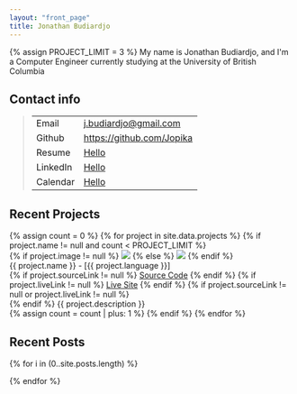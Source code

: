 ```yaml
---
layout: "front_page"
title: Jonathan Budiardjo
---
```

{% assign PROJECT_LIMIT = 3 %}
My name is Jonathan Budiardjo, and I'm a Computer Engineer currently studying at the University of British Columbia

## Contact info
<blockquote class="contactBox">
<table>
    <tr> 
        <td>Email</td>
        <td><a href="mailto:j.budiardjo@gmail.com">j.budiardjo@gmail.com</a></td> 
    </tr>
    <tr>
        <td>Github</td>
        <td><a href="https://github.com/jopika">https://github.com/Jopika</a></td>
    </tr>
    <tr>
        <td>Resume</td>
        <td><a href="https://www.google.com">Hello</a></td>
    </tr>
    <tr>
        <td>LinkedIn</td>
        <td><a href="https://www.google.com">Hello</a></td>
    </tr>
    <tr>
        <td>Calendar</td>
        <td><a href="https://www.google.com">Hello</a></td>
    </tr>
</table>
</blockquote>

## Recent Projects

<div class="projectSection">
{% assign count = 0 %}
{% for project in site.data.projects %}
{% if project.name != null and count < PROJECT_LIMIT %}
<div class="projectBox">
    <div class="projectImage">
        {% if project.image != null  %}
        <img src="{{ project.image }}">
        {% else %}
        <img src="http://hdimages.org/wp-content/uploads/2017/03/placeholder-image4.jpg">
        {% endif %}
    </div>
    <div class="projectBody">
        <!-- <a href="{{ project.link }}">{{ project.name }}</a><span>: {{ project.description }}</span> <br> -->
        {{ project.name }} - [{{ project.language }}] <br>
        {% if project.sourceLink != null %}
            <a href="{{ project.sourceLink }}">Source Code</a>
        {% endif %}
        {% if project.liveLink != null %}
            <a href="{{ project.liveLink }}">Live Site</a>
        {% endif %}
        {% if project.sourceLink != null or project.liveLink != null %}
        <br>
        {% endif %}
        {{ project.description }} <br>
    </div>
</div>
{% assign count = count | plus: 1 %}
{% endif %}
{% endfor %}
</div>

## Recent Posts
{% for i in (0..site.posts.length) %}
<!-- <p>
    {{ site.posts[i].title }} -
    {{ site.posts[i].excerpt }}
</p> -->
{% endfor %}



<!-- ## Welcome to GitHub Pages

You can use the [editor on GitHub](https://github.com/jopika/jopika.github.io/edit/master/README.md) to maintain and preview the content for your website in Markdown files.

Whenever you commit to this repository, GitHub Pages will run [Jekyll](https://jekyllrb.com/) to rebuild the pages in your site, from the content in your Markdown files.

### Markdown

Markdown is a lightweight and easy-to-use syntax for styling your writing. It includes conventions for

```markdown
Syntax highlighted code block

# Header 1
## Header 2
### Header 3

- Bulleted
- List

1. Numbered
2. List

**Bold** and _Italic_ and `Code` text

[Link](url) and ![Image](src)
```

For more details see [GitHub Flavored Markdown](https://guides.github.com/features/mastering-markdown/).

### Jekyll Themes

Your Pages site will use the layout and styles from the Jekyll theme you have selected in your [repository settings](https://github.com/jopika/jopika.github.io/settings). The name of this theme is saved in the Jekyll `_config.yml` configuration file.

### Support or Contact

Having trouble with Pages? Check out our [documentation](https://help.github.com/categories/github-pages-basics/) or [contact support](https://github.com/contact) and we’ll help you sort it out.
 -->
